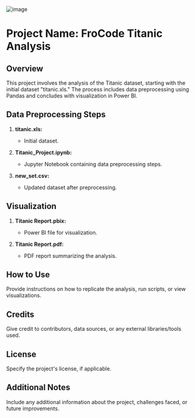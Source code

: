 ![image](https://github.com/FroCode/Pandas/assets/43009141/bf41c124-81d9-4adc-bab4-d920b25e6bbe)
# Project Name: FroCode Titanic Analysis

## Overview
This project involves the analysis of the Titanic dataset, starting with the initial dataset "titanic.xls." The process includes data preprocessing using Pandas and concludes with visualization in Power BI.

## Data Preprocessing Steps
1. **titanic.xls:**
   - Initial dataset.

2. **Titanic_Project.ipynb:**
   - Jupyter Notebook containing data preprocessing steps.

3. **new_set.csv:**
   - Updated dataset after preprocessing.

## Visualization
1. **Titanic Report.pbix:**
   - Power BI file for visualization.

2. **Titanic Report.pdf:**
   - PDF report summarizing the analysis.

## How to Use
Provide instructions on how to replicate the analysis, run scripts, or view visualizations.

## Credits
Give credit to contributors, data sources, or any external libraries/tools used.

## License
Specify the project's license, if applicable.

## Additional Notes
Include any additional information about the project, challenges faced, or future improvements.
